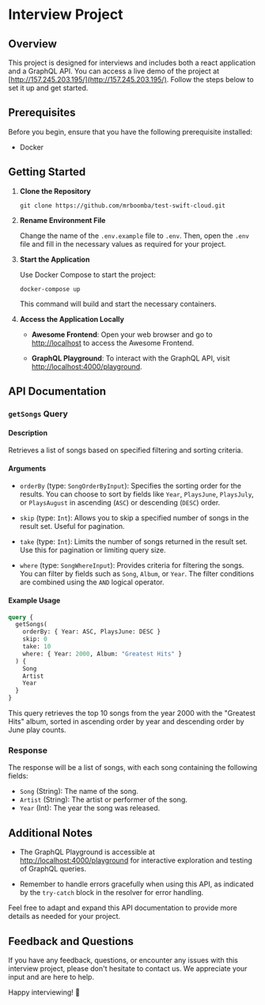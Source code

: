 # Interview Project

## Overview

This project is designed for interviews and includes both a react application and a GraphQL API. You can access a live demo of the project at [http://157.245.203.195/](http://157.245.203.195/). Follow the steps below to set it up and get started.

## Prerequisites

Before you begin, ensure that you have the following prerequisite installed:

- Docker

## Getting Started

1. **Clone the Repository**

    ```shell
    git clone https://github.com/mrboomba/test-swift-cloud.git    
    ```

2. **Rename Environment File**

    Change the name of the `.env.example` file to `.env`. Then, open the `.env` file and fill in the necessary values as required for your project.

3. **Start the Application**

    Use Docker Compose to start the project:

    ```shell
    docker-compose up
    ```

    This command will build and start the necessary containers.

4. **Access the Application Locally**

    - **Awesome Frontend**: Open your web browser and go to [http://localhost](http://localhost) to access the Awesome Frontend.

    - **GraphQL Playground**: To interact with the GraphQL API, visit [http://localhost:4000/playground](http://localhost:4000/playground).

## API Documentation

### `getSongs` Query

#### Description

Retrieves a list of songs based on specified filtering and sorting criteria.

#### Arguments

- `orderBy` (type: `SongOrderByInput`): Specifies the sorting order for the results. You can choose to sort by fields like `Year`, `PlaysJune`, `PlaysJuly`, or `PlaysAugust` in ascending (`ASC`) or descending (`DESC`) order.

- `skip` (type: `Int`): Allows you to skip a specified number of songs in the result set. Useful for pagination.

- `take` (type: `Int`): Limits the number of songs returned in the result set. Use this for pagination or limiting query size.

- `where` (type: `SongWhereInput`): Provides criteria for filtering the songs. You can filter by fields such as `Song`, `Album`, or `Year`. The filter conditions are combined using the `AND` logical operator.

#### Example Usage

```graphql
query {
  getSongs(
    orderBy: { Year: ASC, PlaysJune: DESC }
    skip: 0
    take: 10
    where: { Year: 2000, Album: "Greatest Hits" }
  ) {
    Song
    Artist
    Year
  }
}
```

This query retrieves the top 10 songs from the year 2000 with the "Greatest Hits" album, sorted in ascending order by year and descending order by June play counts.

### Response

The response will be a list of songs, with each song containing the following fields:

-   `Song` (String): The name of the song.
-   `Artist` (String): The artist or performer of the song.
-   `Year` (Int): The year the song was released.

## Additional Notes

-   The GraphQL Playground is accessible at [http://localhost:4000/playground](http://localhost:4000/playground) for interactive exploration and testing of GraphQL queries.
    
-   Remember to handle errors gracefully when using this API, as indicated by the `try-catch` block in the resolver for error handling.
    

Feel free to adapt and expand this API documentation to provide more details as needed for your project.

## Feedback and Questions

If you have any feedback, questions, or encounter any issues with this interview project, please don't hesitate to contact us. We appreciate your input and are here to help.

Happy interviewing! 🚀